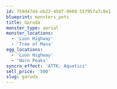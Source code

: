 ```yaml
---
id: 759d47dd-eb22-4587-9908-557957a7c0e1
blueprint: monsters_pets
title: Garuda
monster_type: aerial
monster_locations:
  - 'Luon Highway'
  - 'Tree of Mana'
egg_locations:
  - 'Luon Highway'
  - 'Norn Peaks'
syncro_effect: 'ATTK: Aquatics'
sell_price: '500'
slug: garuda
---
```

